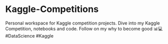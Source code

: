 # Kaggle-Competitions
Personal workspace for Kaggle competition projects. Dive into my Kaggle Competition, notebooks and code. Follow on my why to become good 📊💻 #DataScience #Kaggle
